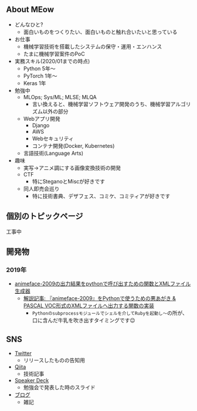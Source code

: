 
## About MEow
- どんなひと?
    - 面白いものをつくりたい、面白いものと触れ合いたいと思っている
- お仕事
    - 機械学習技術を搭載したシステムの保守・運用・エンハンス
    - たまに機械学習案件のPoC
- 実務スキル(2020/01までの時点)
    - Python 5年〜
    - PyTorch 1年〜
    - Keras 1年
- 勉強中
    - MLOps; Sys/ML; MLSE; MLQA
      - 言い換えると、機械学習ソフトウェア開発のうち、機械学習アルゴリズム以外の部分
    - Webアプリ開発
        - Django
        - AWS
        - Webセキュリティ
        - コンテナ開発(Docker, Kubernetes)
    - 言語技術(Language Arts)
- 趣味
    - 実写→アニメ調にする画像変換技術の開発
    - CTF
        - 特にSteganoとMiscが好きです
    - 同人即売会巡り
        - 特に技術書典、デザフェス、コミケ、コミティアが好きです


## 個別のトピックページ
工事中

<!--  
- Misc
    - 勉強した書籍など。
-->

## 開発物
### 2019年
- [animeface-2009の出力結果をpythonで呼び出すための関数とXMLファイル生成器](https://github.com/meow-noisy/animeface_result2xml)
    - [解説記事: 『animeface-2009』をPythonで使うための悪あがき & PASCAL VOC形式のXMLファイルへ出力する関数の実装](https://qiita.com/meow_noisy/items/868a1967d4ef1492db75)
        - `Pythonのsubprocessモジュールでシェルを介してRubyを起動し〜`の所が、口に含んだ牛乳を吹き出すタイミングです😉


## SNS
- [Twitter](http://twitter.com/meow_noisy)
    - リリースしたものの告知用
- [Qiita](https://qiita.com/meow_noisy)
    - 技術記事
- [Speaker Deck](https://speakerdeck.com/meow_noisy)
    - 勉強会で発表した時のスライド
- [ブログ](https://meow-noisy.hatenablog.com/)
    - 雑記

